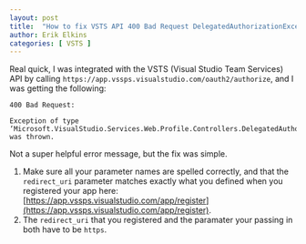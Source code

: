 ```yaml
---
layout: post
title:  "How to fix VSTS API 400 Bad Request DelegatedAuthorizationException"
author: Erik Elkins
categories: [ VSTS ]
---
```


Real quick, I was integrated with the VSTS (Visual Studio Team Services) API by calling `https://app.vssps.visualstudio.com/oauth2/authorize`, and I was getting the following:

```
400 Bad Request:

Exception of type ‘Microsoft.VisualStudio.Services.Web.Profile.Controllers.DelegatedAuthorizationException’ was thrown.
```

Not a super helpful error message, but the fix was simple.

1. Make sure all your parameter names are spelled correctly, and that the `redirect_uri` parameter matches exactly what you defined when you registered your app here: [https://app.vssps.visualstudio.com/app/register](https://app.vssps.visualstudio.com/app/register).
2. The `redirect_uri` that you registered and the paramater your passing in both have to be `https`.